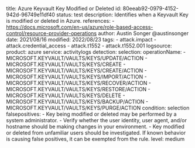 title: Azure Keyvault Key Modified or Deleted
id: 80eeab92-0979-4152-942d-96749e11df40
status: test
description: Identifies when a Keyvault Key is modified or deleted in Azure.
references:
    - https://docs.microsoft.com/en-us/azure/role-based-access-control/resource-provider-operations
author: Austin Songer @austinsonger
date: 2021/08/16
modified: 2022/08/23
tags:
    - attack.impact
    - attack.credential_access
    - attack.t1552
    - attack.t1552.001
logsource:
    product: azure
    service: activitylogs
detection:
    selection:
        operationName:
            - MICROSOFT.KEYVAULT/VAULTS/KEYS/UPDATE/ACTION
            - MICROSOFT.KEYVAULT/VAULTS/KEYS/CREATE
            - MICROSOFT.KEYVAULT/VAULTS/KEYS/CREATE/ACTION
            - MICROSOFT.KEYVAULT/VAULTS/KEYS/IMPORT/ACTION
            - MICROSOFT.KEYVAULT/VAULTS/KEYS/RECOVER/ACTION
            - MICROSOFT.KEYVAULT/VAULTS/KEYS/RESTORE/ACTION
            - MICROSOFT.KEYVAULT/VAULTS/KEYS/DELETE
            - MICROSOFT.KEYVAULT/VAULTS/KEYS/BACKUP/ACTION
            - MICROSOFT.KEYVAULT/VAULTS/KEYS/PURGE/ACTION
    condition: selection
falsepositives:
    - Key being modified or deleted may be performed by a system administrator.
    - Verify whether the user identity, user agent, and/or hostname should be making changes in your environment.
    - Key modified or deleted from unfamiliar users should be investigated. If known behavior is causing false positives, it can be exempted from the rule.
level: medium